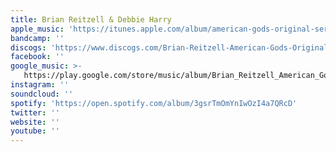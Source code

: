 ```yaml
---
title: Brian Reitzell & Debbie Harry
apple_music: 'https://itunes.apple.com/album/american-gods-original-series-soundtrack/1243676130'
bandcamp: ''
discogs: 'https://www.discogs.com/Brian-Reitzell-American-Gods-Original-Television-Series-Soundtrack/master/1228940'
facebook: ''
google_music: >-
   https://play.google.com/store/music/album/Brian_Reitzell_American_Gods_Original_Series_Sound?id=B2cdxktm2pmve3claeogwx4s45q
instagram: ''
soundcloud: ''
spotify: 'https://open.spotify.com/album/3gsrTmOmYnIwOzI4a7QRcD'
twitter: ''
website: ''
youtube: ''
---
```

